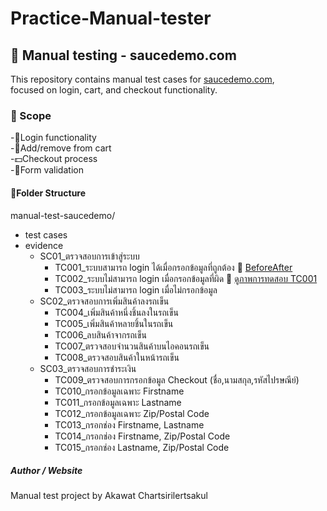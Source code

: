 # Practice-Manual-tester
## 🧪 Manual testing - saucedemo.com
This repository contains manual test cases for [saucedemo.com](https://www.saucedemo.com),  
focused on login, cart, and checkout functionality.

### 🎯 Scope
-🔑Login functionality<br>
-🛒Add/remove from cart<br>
-💵Checkout process<br>
-📝Form validation<br>

#### 📁Folder Structure
manual-test-saucedemo/  
- test cases  
- evidence  
   - SC01_ตรวจสอบการเข้าสู่ระบบ
      - TC001_ระบบสามารถ login ได้เมื่อกรอกข้อมูลที่ถูกต้อง 📎 [Before](./evidence/swag-test-evidence/SWAG_evidence/SC01_ตรวจสอบการเข้าสู่ระบบ/TC001_valid_login/B_หน้าlogin.jpg)[After](./evidence/swag-test-evidence/SWAG_evidence/SC01_ตรวจสอบการเข้าสู่ระบบ/TC001_valid_login/A_หน้าlogin.jpg)
      - TC002_ระบบไม่สามารถ login เมื่อกรอกข้อมูลที่ผิด 📎 [ดูภาพการทดสอบ TC001](./evidence/swag-test-evidence/SWAG_evidence/SC01_ตรวจสอบการเข้าสู่ระบบ/TC001_valid_login/A_หน้าlogin.jpg)
      - TC003_ระบบไม่สามารถ login เมื่อไม่กรอกข้อมูล
   - SC02_ตรวจสอบการเพิ่มสินค้าลงรถเข็น
      - TC004_เพิ่มสินค้าหนึ่งชิ้นลงในรถเข็น
      - TC005_เพิ่มสินค้าหลายชิ้นในรถเข็น
      - TC006_ลบสินค้าจากรถเข็น
      - TC007_ตรวจสอบจำนวนสินค้าบนไอคอนรถเข็น
      - TC008_ตรวจสอบสินค้าในหน้ารถเข็น
   - SC03_ตรวจสอบการชำระเงิน
      - TC009_ตรวจสอบการกรอกข้อมูล Checkout (ชื่อ,นามสกุล,รหัสไปรษณีย์)
      - TC010_กรอกข้อมูลเฉพาะ Firstname
      - TC011_กรอกข้อมูลเฉพาะ Lastname
      - TC012_กรอกข้อมูลเฉพาะ Zip/Postal Code
      - TC013_กรอกช่อง Firstname, Lastname
      - TC014_กรอกช่อง Firstname, Zip/Postal Code
      - TC015_กรอกช่อง Lastname, Zip/Postal Code

##### Author / Website
Manual test project by Akawat Chartsirilertsakul


